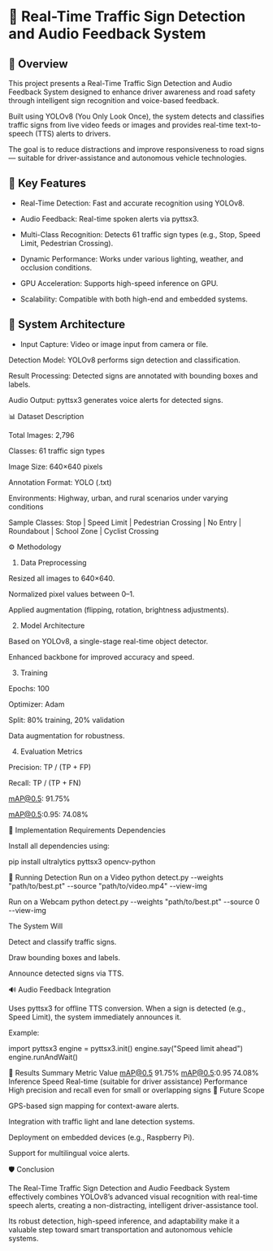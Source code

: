 # 🚦 Real-Time Traffic Sign Detection and Audio Feedback System

## 📘 Overview

This project presents a Real-Time Traffic Sign Detection and Audio Feedback System designed to enhance driver awareness and road safety through intelligent sign recognition and voice-based feedback.

Built using YOLOv8 (You Only Look Once), the system detects and classifies traffic signs from live video feeds or images and provides real-time text-to-speech (TTS) alerts to drivers.

The goal is to reduce distractions and improve responsiveness to road signs — suitable for driver-assistance and autonomous vehicle technologies.

## 🌟 Key Features

- Real-Time Detection: Fast and accurate recognition using YOLOv8.

- Audio Feedback: Real-time spoken alerts via pyttsx3.

- Multi-Class Recognition: Detects 61 traffic sign types (e.g., Stop, Speed Limit, Pedestrian Crossing).

- Dynamic Performance: Works under various lighting, weather, and occlusion conditions.

- GPU Acceleration: Supports high-speed inference on GPU.

- Scalability: Compatible with both high-end and embedded systems.

## 🧠 System Architecture

- Input Capture: Video or image input from camera or file.

Detection Model: YOLOv8 performs sign detection and classification.

Result Processing: Detected signs are annotated with bounding boxes and labels.

Audio Output: pyttsx3 generates voice alerts for detected signs.

📊 Dataset Description

Total Images: 2,796

Classes: 61 traffic sign types

Image Size: 640×640 pixels

Annotation Format: YOLO (.txt)

Environments: Highway, urban, and rural scenarios under varying conditions

Sample Classes:
Stop | Speed Limit | Pedestrian Crossing | No Entry | Roundabout | School Zone | Cyclist Crossing

⚙️ Methodology
1. Data Preprocessing

Resized all images to 640×640.

Normalized pixel values between 0–1.

Applied augmentation (flipping, rotation, brightness adjustments).

2. Model Architecture

Based on YOLOv8, a single-stage real-time object detector.

Enhanced backbone for improved accuracy and speed.

3. Training

Epochs: 100

Optimizer: Adam

Split: 80% training, 20% validation

Data augmentation for robustness.

4. Evaluation Metrics

Precision: TP / (TP + FP)

Recall: TP / (TP + FN)

mAP@0.5: 91.75%

mAP@0.5:0.95: 74.08%

🧩 Implementation Requirements
Dependencies

Install all dependencies using:

pip install ultralytics pyttsx3 opencv-python

🚀 Running Detection
Run on a Video
python detect.py --weights "path/to/best.pt" --source "path/to/video.mp4" --view-img

Run on a Webcam
python detect.py --weights "path/to/best.pt" --source 0 --view-img

The System Will

Detect and classify traffic signs.

Draw bounding boxes and labels.

Announce detected signs via TTS.

🔊 Audio Feedback Integration

Uses pyttsx3 for offline TTS conversion. When a sign is detected (e.g., Speed Limit), the system immediately announces it.

Example:

import pyttsx3
engine = pyttsx3.init()
engine.say("Speed limit ahead")
engine.runAndWait()

🧾 Results Summary
Metric	Value
mAP@0.5	91.75%
mAP@0.5:0.95	74.08%
Inference Speed	Real-time (suitable for driver assistance)
Performance	High precision and recall even for small or overlapping signs
🧭 Future Scope

GPS-based sign mapping for context-aware alerts.

Integration with traffic light and lane detection systems.

Deployment on embedded devices (e.g., Raspberry Pi).

Support for multilingual voice alerts.

🛡️ Conclusion

The Real-Time Traffic Sign Detection and Audio Feedback System effectively combines YOLOv8’s advanced visual recognition with real-time speech alerts, creating a non-distracting, intelligent driver-assistance tool.

Its robust detection, high-speed inference, and adaptability make it a valuable step toward smart transportation and autonomous vehicle systems.
